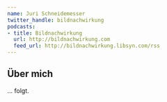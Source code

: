 ```yaml
---
name: Juri Schneidemesser
twitter_handle: bildnachwirkung
podcasts:
- title: Bildnachwirkung
  url: http://bildnachwirkung.com
  feed_url: http://bildnachwirkung.libsyn.com/rss
---
```


## Über mich

... folgt.